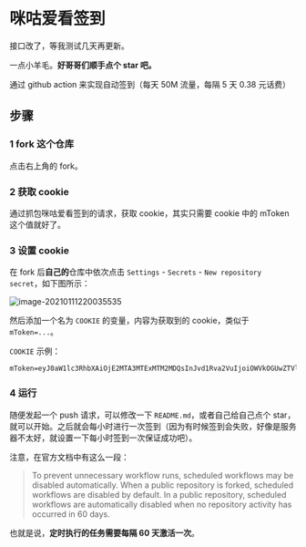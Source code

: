 # 咪咕爱看签到

接口改了，等我测试几天再更新。

一点小羊毛。**好哥哥们顺手点个 star 吧。**

通过 github action 来实现自动签到（每天 50M 流量，每隔 5 天 0.38 元话费）

## 步骤

### 1 fork 这个仓库

点击右上角的 fork。

### 2 获取 cookie

通过抓包咪咕爱看签到的请求，获取 cookie，其实只需要 cookie 中的 mToken 这个值就好了。

### 3 设置 cookie

在 fork 后**自己的**仓库中依次点击 `Settings` - `Secrets` - `New repository secret`，如下图所示：

![image-20210111220035535](README.assets/image-20210111220035535.png)

然后添加一个名为 `COOKIE` 的变量，内容为获取到的 cookie，类似于 `mToken=...`。

`COOKIE` 示例：

```text
mToken=eyJ0aW1lc3RhbXAiOjE2MTA3MTExMTM2MDQsInJvd1Rva2VuIjoiOWVkOGUwZTVlMjimOGRmZDE5N2Y4ZGJmOWYwMWQ1ODYiLCJ1aWQiOjMxoD1yOTUsInVzZXJOYW1lIjoiIiwibW9iaWxlIjoiMTUwNTg0ODU0ODgizCJ1c2VyUG9ydHJhaXQiOiIiLCJleHRlbmQiOiJ7XCJtb2JpbGVUeXBlXCI6XCIwXCJ1IiwiZGV2aWNlSWQiOiI3MzIxOTExmDY2MzQ2YzA5MWEzNjQwZjk0YTk3MzgxMSIsImNsaWVudFZlcnNpb24iOiI0LjquNCIsImRldmljZU1vZGVsIjaiaVBob25lIFgiLCJndWVzdCI6ZmFsc2UsInNpZ24iOiJjYjFlNzM0Y2NmYzExYTc2MWE4NGY1NDBhZmQ5YjE3MyJ9
```

### 4 运行

随便发起一个 push 请求，可以修改一下 `README.md`，或者自己给自己点个 star，就可以开始。之后就会每小时进行一次签到（因为有时候签到会失败，好像是服务器不太好，就设置一下每小时签到一次保证成功吧）。

注意，在官方文档中有这么一段：

> To prevent unnecessary workflow runs, scheduled workflows may be disabled automatically. When a public repository is forked, scheduled workflows are disabled by default. In a public repository, scheduled workflows are automatically disabled when no repository activity has occurred in 60 days.

也就是说，**定时执行的任务需要每隔 60 天激活一次**。

